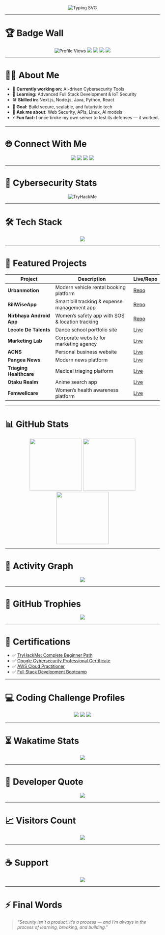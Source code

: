 <!-- Cyberpunk Animated Intro -->
<div align="center">
  <img src="https://readme-typing-svg.herokuapp.com?font=Fira+Code&weight=600&size=28&pause=1000&color=00F7FF&center=true&vCenter=true&width=900&lines=Hey+%F0%9F%91%8B%2C+I'm+Shaswata+Saha;Cybersecurity+Researcher+%26+Full+Stack+Developer;AI+%26+Machine+Learning+Explorer;Breaking+%26+Building+for+Knowledge;Security+is+not+a+product%2C+it's+a+process" alt="Typing SVG" />
</div>

---

# 🏆 Badge Wall

<p align="center">
  <img src="https://komarev.com/ghpvc/?username=subhro1530&style=for-the-badge&color=blue" alt="Profile Views" />
  <img src="https://img.shields.io/badge/Cybersecurity%20Enthusiast-%2300F7FF?style=for-the-badge" />
  <img src="https://img.shields.io/github/followers/subhro1530?style=for-the-badge&color=brightgreen" />
  <img src="https://img.shields.io/github/stars/subhro1530?style=for-the-badge&color=yellow" />
  <img src="https://img.shields.io/badge/Open%20Source-%E2%9D%A4-red?style=for-the-badge" />
</p>

---

# 👨‍💻 About Me

- 🔭 **Currently working on:** AI-driven Cybersecurity Tools  
- 🌱 **Learning:** Advanced Full Stack Development & IoT Security  
- 🛠 **Skilled in:** Next.js, Node.js, Java, Python, React  
- 🎯 **Goal:** Build secure, scalable, and futuristic tech  
- 💬 **Ask me about:** Web Security, APIs, Linux, AI models  
- ⚡ **Fun fact:** I once broke my own server to test its defenses — it worked.  

---

# 🌐 Connect With Me

<p align="center">
  <a href="https://twitter.com/ShaswataSaha10"><img src="https://img.shields.io/badge/Twitter-%231DA1F2.svg?style=for-the-badge&logo=Twitter&logoColor=white"/></a>
  <a href="https://linkedin.com/in/shaswata-saha-74b209251"><img src="https://img.shields.io/badge/LinkedIn-%230077B5.svg?style=for-the-badge&logo=linkedin&logoColor=white"/></a>
  <a href="https://tryhackme.com/p/subhro1530"><img src="https://img.shields.io/badge/TryHackMe-%23B125EA.svg?style=for-the-badge&logo=tryhackme&logoColor=white"/></a>
  <a href="mailto:shaswata.ssaha@gmail.com"><img src="https://img.shields.io/badge/Email-D14836?style=for-the-badge&logo=gmail&logoColor=white"/></a>
</p>

---

# 🔐 Cybersecurity Stats

<p align="center">
  <img src="https://tryhackme-badges.s3.amazonaws.com/subhro1530.png" alt="TryHackMe" />
</p>

---

# 🛠️ Tech Stack

<p align="center">
  <img src="https://skillicons.dev/icons?i=nextjs,react,tailwind,js,ts,nodejs,express,mongodb,mysql,python,java,c,cpp,git,linux,nginx,bootstrap,figma,postman,photoshop,blender,docker,aws,flask,kotlin,androidstudio&perline=10" />
</p>

---

# 📂 Featured Projects

| Project | Description | Live/Repo |
|---------|-------------|-----------|
| **Urbanmotion** | Modern vehicle rental booking platform | [Repo](https://github.com/subhro1530/urbanmotion) |
| **BillWiseApp** | Smart bill tracking & expense management app | [Repo](https://github.com/subhro1530/BillWiseApp) |
| **Nirbhaya Android App** | Women’s safety app with SOS & location tracking | [Repo](https://github.com/subhro1530/Nirbhaya_Android_App) |
| **Lecole De Talents** | Dance school portfolio site | [Live](https://lecoledetalents.vercel.app/) |
| **Marketing Lab** | Corporate website for marketing agency | [Live](https://www.marketinglab.in/) |
| **ACNS** | Personal business website | [Live](https://acns.vercel.app/) |
| **Pangea News** | Modern news platform | [Live](https://pangeanews.vercel.app/) |
| **Triaging Healthcare** | Medical triaging platform | [Live](https://triaginghealthcare.vercel.app/) |
| **Otaku Realm** | Anime search app | [Live](https://anime-search-app.vercel.app/) |
| **Femwellcare** | Women’s health awareness platform | [Live](https://femwellcare.vercel.app/) |

---

# 📊 GitHub Stats

<div align="center">
  <img src="https://github-readme-stats.vercel.app/api?username=subhro1530&theme=tokyonight&show_icons=true&hide_border=true" height="170" />
  <img src="https://github-readme-streak-stats.herokuapp.com/?user=subhro1530&theme=tokyonight&hide_border=true" height="170" />
  <img src="https://github-readme-stats.vercel.app/api/top-langs/?username=subhro1530&layout=compact&theme=tokyonight&hide_border=true" height="170" />
</div>

---

# 📅 Activity Graph

<p align="center">
  <img src="https://github-readme-activity-graph.vercel.app/graph?username=subhro1530&theme=react-dark&hide_border=true" />
</p>

---

# 🏅 GitHub Trophies

<p align="center">
  <img src="https://github-profile-trophy.vercel.app/?username=subhro1530&theme=tokyonight&no-frame=true&margin-w=5&margin-h=5" />
</p>

---

# 📜 Certifications

- ✅ [TryHackMe: Complete Beginner Path](https://tryhackme.com/p/subhro1530)
- ✅ [Google Cybersecurity Professional Certificate](#)
- ✅ [AWS Cloud Practitioner](#)
- ✅ [Full Stack Development Bootcamp](#)

---

# 💻 Coding Challenge Profiles

<p align="center">
  <a href="#"><img src="https://img.shields.io/badge/Codewars-B1361E?style=for-the-badge&logo=codewars&logoColor=white"/></a>
  <a href="#"><img src="https://img.shields.io/badge/HackerRank-2EC866?style=for-the-badge&logo=hackerrank&logoColor=white"/></a>
  <a href="#"><img src="https://img.shields.io/badge/LeetCode-F89F1B?style=for-the-badge&logo=leetcode&logoColor=white"/></a>
</p>

---

# ⏳ Wakatime Stats

<p align="center">
  <img src="https://github-readme-stats.vercel.app/api/wakatime?username=subhro1530&theme=tokyonight&hide_border=true" />
</p>

---

# 📜 Developer Quote

<p align="center">
  <img src="https://quotes-github-readme.vercel.app/api?type=horizontal&theme=tokyonight" />
</p>

---

# 📈 Visitors Count

<p align="center">
  <img src="https://profile-counter.glitch.me/{subhro1530}/count.svg" />
</p>

---

# ☕ Support

<p align="center">
  <a href="https://www.buymeacoffee.com/subhro1530"><img src="https://img.shields.io/badge/Buy%20Me%20a%20Coffee-%23FFDD00?style=for-the-badge&logo=buy-me-a-coffee&logoColor=black"/></a>
</p>

---

# ⚡ Final Words

> *“Security isn’t a product, it’s a process — and I’m always in the process of learning, breaking, and building.”*

